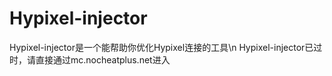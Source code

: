 # Hypixel-injector
Hypixel-injector是一个能帮助你优化Hypixel连接的工具\n
Hypixel-injector已过时，请直接通过mc.nocheatplus.net进入
